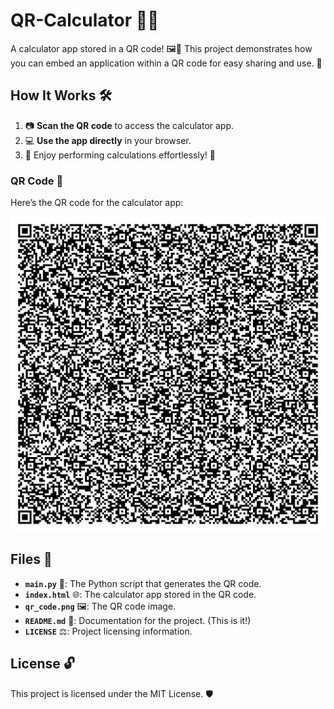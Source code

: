 # QR-Calculator 🧮✨

A calculator app stored in a QR code! 🖼️📱 This project demonstrates how you can embed an application within a QR code for easy sharing and use. 🎉

## How It Works 🛠️
1. 📷 **Scan the QR code** to access the calculator app.
2. 💻 **Use the app directly** in your browser.
3. 🔢 Enjoy performing calculations effortlessly! 🚀

### QR Code 🎯
Here’s the QR code for the calculator app:

![QR Code](qr_code.png)

## Files 📂
- **`main.py`** 🐍: The Python script that generates the QR code.
- **`index.html`** 🌐: The calculator app stored in the QR code.
- **`qr_code.png`** 🖼️: The QR code image.
- **`README.md`** 📜: Documentation for the project. (This is it!)
- **`LICENSE`** ⚖️: Project licensing information.

## License 🔓
This project is licensed under the MIT License. 🛡️
